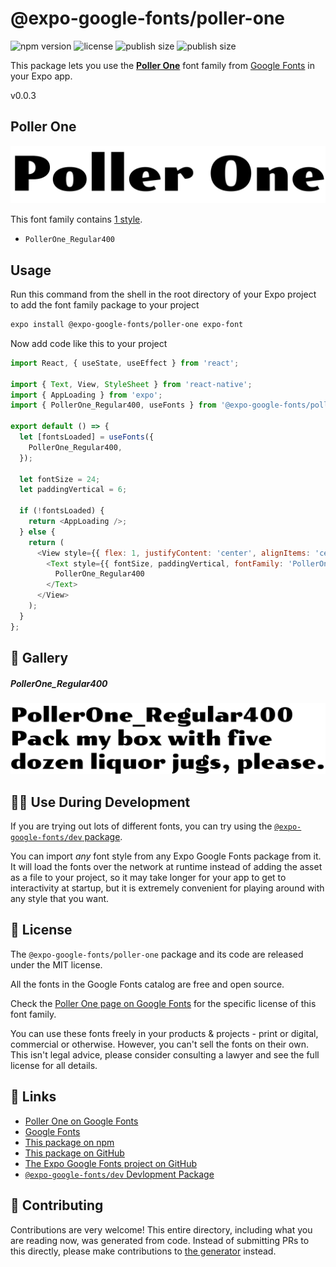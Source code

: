 # @expo-google-fonts/poller-one

![npm version](https://flat.badgen.net/npm/v/@expo-google-fonts/poller-one)
![license](https://flat.badgen.net/github/license/expo/google-fonts)
![publish size](https://flat.badgen.net/packagephobia/install/@expo-google-fonts/poller-one)
![publish size](https://flat.badgen.net/packagephobia/publish/@expo-google-fonts/poller-one)

This package lets you use the [**Poller One**](https://fonts.google.com/specimen/Poller+One) font family from [Google Fonts](https://fonts.google.com/) in your Expo app.

v0.0.3

## Poller One

![Poller One](./font-family.png)

This font family contains [1 style](#-gallery).

- `PollerOne_Regular400`

## Usage

Run this command from the shell in the root directory of your Expo project to add the font family package to your project
```sh
expo install @expo-google-fonts/poller-one expo-font
```

Now add code like this to your project
```js
import React, { useState, useEffect } from 'react';

import { Text, View, StyleSheet } from 'react-native';
import { AppLoading } from 'expo';
import { PollerOne_Regular400, useFonts } from '@expo-google-fonts/poller-one';

export default () => {
  let [fontsLoaded] = useFonts({
    PollerOne_Regular400,
  });

  let fontSize = 24;
  let paddingVertical = 6;

  if (!fontsLoaded) {
    return <AppLoading />;
  } else {
    return (
      <View style={{ flex: 1, justifyContent: 'center', alignItems: 'center' }}>
        <Text style={{ fontSize, paddingVertical, fontFamily: 'PollerOne_Regular400' }}>
          PollerOne_Regular400
        </Text>
      </View>
    );
  }
};

```

## 🔡 Gallery

##### PollerOne_Regular400
![PollerOne_Regular400](./8000b5517c4c1c62df73fa743687dad6e25276b2caea09a6ff237f0c19f9128d.ttf.png)


## 👩‍💻 Use During Development

If you are trying out lots of different fonts, you can try using the [`@expo-google-fonts/dev` package](https://github.com/expo/google-fonts/tree/master/font-packages/dev#readme).

You can import *any* font style from any Expo Google Fonts package from it. It will load the fonts
over the network at runtime instead of adding the asset as a file to your project, so it may take longer
for your app to get to interactivity at startup, but it is extremely convenient
for playing around with any style that you want.

## 📖 License

The `@expo-google-fonts/poller-one` package and its code are released under the MIT license.

All the fonts in the Google Fonts catalog are free and open source.

Check the [Poller One page on Google Fonts](https://fonts.google.com/specimen/Poller+One) for the specific license of this font family.

You can use these fonts freely in your products & projects - print or digital, commercial or otherwise. However, you can't sell the fonts on their own. This isn't legal advice, please consider consulting a lawyer and see the full license for all details.

## 🔗 Links

- [Poller One on Google Fonts](https://fonts.google.com/specimen/Poller+One)
- [Google Fonts](https://fonts.google.com/)
- [This package on npm](https://www.npmjs.com/package/@expo-google-fonts/poller-one)
- [This package on GitHub](https://github.com/expo/google-fonts/tree/master/font-packages/poller-one)
- [The Expo Google Fonts project on GitHub](https://github.com/expo/google-fonts)
- [`@expo-google-fonts/dev` Devlopment Package](https://github.com/expo/google-fonts/tree/master/font-packages/dev)


## 🤝 Contributing

Contributions are very welcome! This entire directory, including what you are reading now, was generated from code. Instead of submitting PRs to this directly, please make contributions to [the generator](https://github.com/expo/google-fonts/tree/master/packages/generator) instead.
